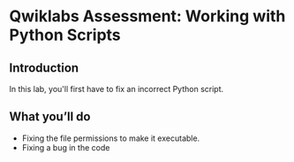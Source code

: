 # Qwiklabs Assessment: Working with Python Scripts

## Introduction

In this lab, you'll first have to fix an incorrect Python script. 

## What you’ll do

* Fixing the file permissions to make it executable.
* Fixing a bug in the code
